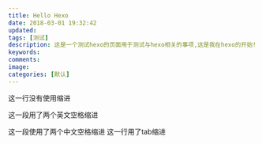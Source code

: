 ```yaml
---
title: Hello Hexo
date: 2018-03-01 19:32:42
updated:
tags: [测试]
description: 这是一个测试hexo的页面用于测试与hexo相关的事项,这是我在hexo的开始!
keywords:
comments:
image:
categories: [默认]
---
```


 
这一行没有使用缩进
   
   这一段用了两个英文空格缩进  
   
   
  这一段使用了两个中文空格缩进
	这一行用了tab缩进	
		
		